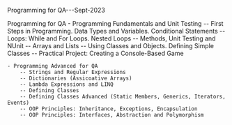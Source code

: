 Programming for QA---Sept-2023

Programming for QA
	- Programming Fundamentals and Unit Testing
		-- First Steps in Programming. Data Types and Variables. Conditional Statements
		-- Loops: While and For Loops. Nested Loops
		-- Methods, Unit Testing and NUnit
		-- Arrays and Lists
		-- Using Classes and Objects. Defining Simple Classes
		-- Practical Project: Creating a Console-Based Game

	- Programming Advanced for QA
		-- Strings and Regular Expressions
		-- Dictionaries (Assicoative Arrays)
		-- Lambda Expressions and LINQ
		-- Defining Classes
		-- Defining Classes Advanced (Static Members, Generics, Iterators, Events)
		-- OOP Principles: Inheritance, Exceptions, Encapsulation
		-- OOP Principles: Interfaces, Abstraction and Polymorphism

